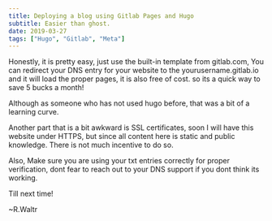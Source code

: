 ```yaml
---
title: Deploying a blog using Gitlab Pages and Hugo
subtitle: Easier than ghost. 
date: 2019-03-27
tags: ["Hugo", "Gitlab", "Meta"]
---
```



Honestly, it is pretty easy, just use the built-in template from gitlab.com, You can redirect your DNS entry for your website to the yourusername.gitlab.io and it will load the proper pages, it is also free of cost. so its a quick way to save 5 bucks a month!


Although as someone who has not used hugo before, that was a bit of a learning curve.

Another part that is a bit awkward is SSL certificates, soon I will have this website under HTTPS, but since all content here is static and public knowledge. There is not much incentive to do so. 

Also, Make sure you are using your txt entries correctly for proper verification, dont fear to reach out to your DNS support if you dont think its working. 

Till next time!

~R.Waltr
